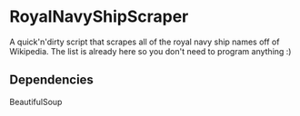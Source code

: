 # RoyalNavyShipScraper
A quick'n'dirty script that scrapes all of the royal navy ship names off of Wikipedia.
The list is already here so you don't need to program anything :)

## Dependencies

BeautifulSoup
